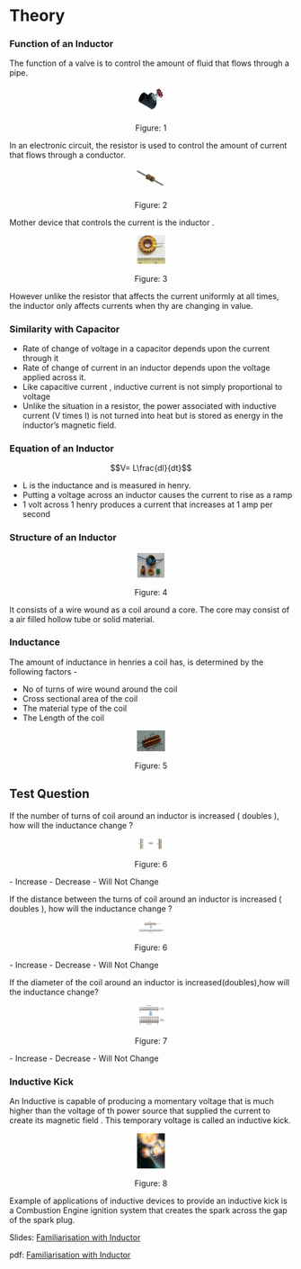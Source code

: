 # Theory

### Function of an Inductor
The function of a valve is to control the amount of fluid that flows through a pipe.

<div align="center">
<img src="images/i1.png" width="10%">
<p>Figure: 1 </p>
</div>

In an electronic circuit, the resistor is used to control the amount of current that flows through a conductor.

<div align="center">
<img src="images/i2.png" width="10%">
<p>Figure: 2 </p>
</div>

Mother device that controls the current is the inductor .

<div align="center">
<img src="images/i3.png" width="10%">
<p>Figure: 3 </p>
</div>

However unlike the resistor that affects the current uniformly at all times, the inductor only affects currents when thy are changing in value.

### Similarity with Capacitor

- Rate of change of voltage in a capacitor depends upon the current through it
- Rate of change of current in an inductor depends upon the voltage applied across it.
- Like capacitive current , inductive current is not simply proportional to voltage
- Unlike the situation in a resistor, the power associated with inductive current (V times I) is not turned into heat but is stored as energy in the inductor’s magnetic field.

### Equation of an Inductor

$$V= L\frac{dl}{dt}$$ 
- L is the inductance and is measured in henry.
- Putting a voltage across an inductor causes the current to rise as a ramp
- 1 volt across 1 henry produces a current that increases at 1 amp per second

### Structure of an Inductor

<div align="center">
<img src="images/i4.png" width="10%">
<p>Figure: 4 </p>
</div>

It consists of a wire wound as a coil around a core. The core may consist of a air filled hollow tube or solid material.

### Inductance
The amount of inductance in henries a coil has, is determined by the following factors -
- No of turns of wire wound around the coil
- Cross sectional area of the coil
- The material type of the coil
- The Length of the coil

<div align="center">
<img src="images/ind.png" width="10%">
<p>Figure: 5 </p>
</div>


## Test Question

If the number of turns of coil around an inductor is increased ( doubles ), how will the inductance change ?
<div align="center">
<img src="images/i5.png" width="10%">
<p>Figure: 6</p>
</div>
- Increase
- Decrease
- Will Not Change

If the distance between the turns of coil around an inductor is increased ( doubles ), how will the inductance change ?

<div align="center">
<img src="images/i6.png" width="10%">
<p>Figure: 6</p>
</div>
- Increase
- Decrease
- Will Not Change

If the diameter of the coil around an inductor is increased(doubles),how will the inductance change?
<div align="center">
<img src="images/i7.png" width="10%">
<p>Figure: 7</p>
</div>
- Increase
- Decrease
- Will Not Change

### Inductive Kick

An Inductive is capable of producing a momentary voltage that is much higher than the voltage of th power source that supplied the current to create its magnetic field . This temporary voltage is called an inductive kick.
<div align="center">
<img src="images/i8.png" width="10%">
<p>Figure: 8</p>
</div>

Example of applications of inductive devices to provide an inductive kick is a Combustion Engine ignition system that creates the spark across the gap of the spark plug.

Slides:  [Familiarisation with Inductor](http://vlabs.iitkgp.ac.in/be/exp3/content/slides.html)

pdf:  [Familiarisation with Inductor](http://vlabs.iitkgp.ac.in/be/exp3/content/measuind.pdf)